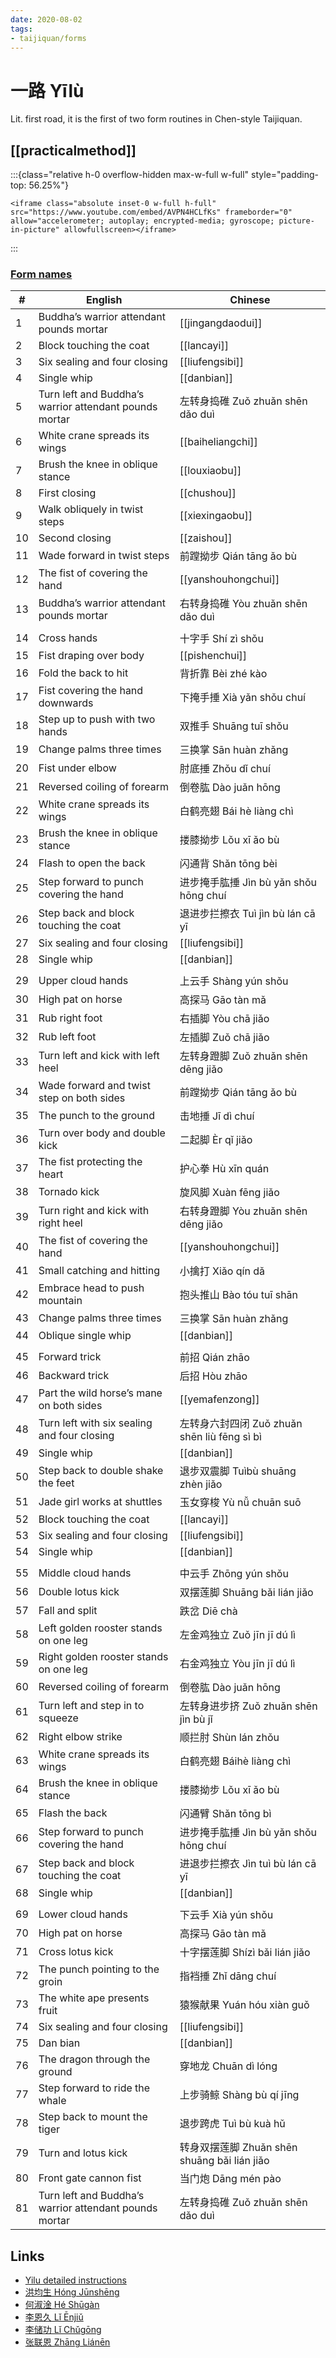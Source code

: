 ```yaml
---
date: 2020-08-02
tags:
- taijiquan/forms
---
```


# 一路 Yīlù

Lit. first road, it is the first of two form routines in Chen-style Taijiquan.

## [[practicalmethod]]

:::{class="relative h-0 overflow-hidden max-w-full w-full" style="padding-top: 56.25%"}
```{=html}
<iframe class="absolute inset-0 w-full h-full" src="https://www.youtube.com/embed/AVPN4HCLfKs" frameborder="0" allow="accelerometer; autoplay; encrypted-media; gyroscope; picture-in-picture" allowfullscreen></iframe>
```
:::

### [Form names](https://docs.google.com/spreadsheets/d/1Elg9C98Qb9lqMr7zRPH5X7mSMoZLrCuLJzKIFCJ7P2M/edit?usp=sharing)

| #   | English                                                | Chinese                                      |
| --- | ------------------------------------------------------ | -------------------------------------------- |
| 1   | Buddha’s warrior attendant pounds mortar               | [[jingangdaodui]]                            |
| 2   | Block touching the coat                                | [[lancayi]]                                  |
| 3   | Six sealing and four closing                           | [[liufengsibi]]                              |
| 4   | Single whip                                            | [[danbian]]                                  |
| 5   | Turn left and Buddha’s warrior attendant pounds mortar | 左转身捣碓 Zuǒ zhuǎn shēn dǎo duì            |
| 6   | White crane spreads its wings                          | [[baiheliangchi]]                            |
| 7   | Brush the knee in oblique stance                       | [[louxiaobu]]                                |
| 8   | First closing                                          | [[chushou]]                                  |
| 9   | Walk obliquely in twist steps                          | [[xiexingaobu]]                              |
| 10  | Second closing                                         | [[zaishou]]                                  |
| 11  | Wade forward in twist steps                            | 前蹚拗步 Qián tāng ǎo bù                     |
| 12  | The fist of covering the hand                          | [[yanshouhongchui]]                          |
| 13  | Buddha’s warrior attendant pounds mortar               | 右转身捣碓 Yòu zhuǎn shēn dǎo duì            |
|     |                                                        |                                              |
| 14  | Cross hands                                            | 十字手 Shí zì shǒu                           |
| 15  | Fist draping over body                                 | [[pishenchui]]                               |
| 16  | Fold the back to hit                                   | 背折靠 Bèi zhé kào                           |
| 17  | Fist covering the hand downwards                       | 下掩手捶 Xià yǎn shǒu chuí                   |
| 18  | Step up to push with two hands                         | 双推手 Shuāng tuī shǒu                       |
| 19  | Change palms three times                               | 三换掌 Sān huàn zhǎng                        |
| 20  | Fist under elbow                                       | 肘底捶 Zhǒu dǐ chuí                          |
| 21  | Reversed coiling of forearm                            | 倒卷肱 Dào juǎn hōng                         |
| 22  | White crane spreads its wings                          | 白鹤亮翅 Bái hè liàng chì                    |
| 23  | Brush the knee in oblique stance                       | 搂膝拗步 Lǒu xī ǎo bù                        |
| 24  | Flash to open the back                                 | 闪通背 Shǎn tōng bèi                         |
| 25  | Step forward to punch covering the hand                | 进步掩手肱捶 Jìn bù yǎn shǒu hōng chuí       |
| 26  | Step back and block touching the coat                  | 退进步拦擦衣 Tuì jìn bù lán cā yī            |
| 27  | Six sealing and four closing                           | [[liufengsibi]]                              |
| 28  | Single whip                                            | [[danbian]]                                  |
|     |                                                        |                                              |
| 29  | Upper cloud hands                                      | 上云手 Shàng yún shǒu                        |
| 30  | High pat on horse                                      | 高探马 Gāo tàn mǎ                            |
| 31  | Rub right foot                                         | 右插脚 Yòu chā jiǎo                          |
| 32  | Rub left foot                                          | 左插脚 Zuǒ chā jiǎo                          |
| 33  | Turn left and kick with left heel                      | 左转身蹬脚 Zuǒ zhuǎn shēn dēng jiǎo          |
| 34  | Wade forward and twist step on both sides              | 前蹚拗步 Qián tāng ǎo bù                     |
| 35  | The punch to the ground                                | 击地捶 Jī dì chuí                            |
| 36  | Turn over body and double kick                         | 二起脚 Èr qǐ jiǎo                            |
| 37  | The fist protecting the heart                          | 护心拳 Hù xīn quán                           |
| 38  | Tornado kick                                           | 旋风脚 Xuàn fēng jiǎo                        |
| 39  | Turn right and kick with right heel                    | 右转身蹬脚 Yòu zhuǎn shēn dēng jiǎo          |
| 40  | The fist of covering the hand                          | [[yanshouhongchui]]                          |
| 41  | Small catching and hitting                             | 小擒打 Xiǎo qín dǎ                           |
| 42  | Embrace head to push mountain                          | 抱头推山 Bào tóu tuī shān                    |
| 43  | Change palms three times                               | 三换掌 Sān huàn zhǎng                        |
| 44  | Oblique single whip                                    | [[danbian]]                                  |
|     |                                                        |                                              |
| 45  | Forward trick                                          | 前招 Qián zhāo                               |
| 46  | Backward trick                                         | 后招 Hòu zhāo                                |
| 47  | Part the wild horse’s mane on both sides               | [[yemafenzong]]                              |
| 48  | Turn left with six sealing and four closing            | 左转身六封四闭 Zuǒ zhuǎn shēn liù fēng sì bì |
| 49  | Single whip                                            | [[danbian]]                                  |
| 50  | Step back to double shake the feet                     | 退步双震脚 Tuìbù shuāng zhèn jiǎo            |
| 51  | Jade girl works at shuttles                            | 玉女穿梭 Yù nǚ chuān suō                     |
| 52  | Block touching the coat                                | [[lancayi]]                                  |
| 53  | Six sealing and four closing                           | [[liufengsibi]]                              |
| 54  | Single whip                                            | [[danbian]]                                  |
|     |                                                        |                                              |
| 55  | Middle cloud hands                                     | 中云手 Zhōng yún shǒu                        |
| 56  | Double lotus kick                                      | 双摆莲脚 Shuāng bǎi lián jiǎo                |
| 57  | Fall and split                                         | 跌岔 Diē chà                                 |
| 58  | Left golden rooster stands on one leg                  | 左金鸡独立 Zuǒ jīn jī dú lì                  |
| 59  | Right golden rooster stands on one leg                 | 右金鸡独立 Yòu jīn jī dú lì                  |
| 60  | Reversed coiling of forearm                            | 倒卷肱 Dào juǎn hōng                         |
| 61  | Turn left and step in to squeeze                       | 左转身进步挤 Zuǒ zhuǎn shēn jìn bù jǐ        |
| 62  | Right elbow strike                                     | 顺拦肘 Shùn lán zhǒu                         |
| 63  | White crane spreads its wings                          | 白鹤亮翅 Báihè liàng chì                     |
| 64  | Brush the knee in oblique stance                       | 搂膝拗步 Lǒu xī ǎo bù                        |
| 65  | Flash the back                                         | 闪通臂 Shǎn tōng bì                          |
| 66  | Step forward to punch covering the hand                | 进步掩手肱捶 Jìn bù yǎn shǒu hōng chuí       |
| 67  | Step back and block touching the coat                  | 进退步拦擦衣 Jìn tuì bù lán cā yī            |
| 68  | Single whip                                            | [[danbian]]                                  |
|     |                                                        |                                              |
| 69  | Lower cloud hands                                      | 下云手 Xià yún shǒu                          |
| 70  | High pat on horse                                      | 高探马 Gāo tàn mǎ                            |
| 71  | Cross lotus kick                                       | 十字摆莲脚 Shízì bǎi lián jiǎo               |
| 72  | The punch pointing to the groin                        | 指裆捶 Zhǐ dāng chuí                         |
| 73  | The white ape presents fruit                           | 猿猴献果 Yuán hóu xiàn guǒ                   |
| 74  | Six sealing and four closing                           | [[liufengsibi]]                              |
| 75  | Dan bian                                               | [[danbian]]                                  |
| 76  | The dragon through the ground                          | 穿地龙 Chuān dì lóng                         |
| 77  | Step forward to ride the whale                         | 上步骑鲸 Shàng bù qí jīng                    |
| 78  | Step back to mount the tiger                           | 退步跨虎 Tuì bù kuà hǔ                       |
| 79  | Turn and lotus kick                                    | 转身双摆莲脚 Zhuǎn shēn shuāng bǎi lián jiǎo |
| 80  | Front gate cannon fist                                 | 当门炮 Dāng mén pào                          |
| 81  | Turn left and Buddha’s warrior attendant pounds mortar | 左转身捣碓 Zuǒ zhuǎn shēn dǎo duì            |

## Links
* [Yilu detailed instructions](http://practicalmethod.com/2020/07/yilu-detailed-instructions-all-six-sections-2015-online-video-purchase/)
* [洪均生 Hóng Jūnshēng](https://youtu.be/FkCncgaAxTA)
* [何淑淦 Hé Shūgàn](https://youtu.be/8y-xWcDLdhw)
* [李恩久 Lǐ Ēnjiǔ](https://youtu.be/kV9LcnAxCYM)
* [李储功 Lǐ Chǔgōng](https://youtu.be/kjX4POZEtDg)
* [张联恩 Zhāng Liánēn](https://youtu.be/vSW2exVCqN0)
